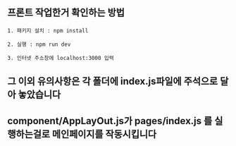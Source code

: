 ## 프론트 작업한거 확인하는 방법
    1. 패키지 설치 : npm install
    
    2. 실행 : npm run dev

    3. 인터넷 주소창에 localhost:3000 입력 

## 그 이외 유의사항은 각 폴더에 index.js파일에 주석으로 달아 놓았습니다
## component/AppLayOut.js가 pages/index.js 를 실행하는걸로 메인페이지를 작동시킵니다